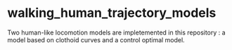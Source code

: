 # walking_human_trajectory_models
Two human-like locomotion models are impletemented in this repository : a model based on clothoid curves and a control optimal model.
